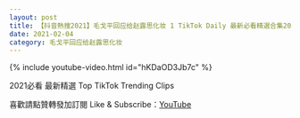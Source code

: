 ```yaml
---
layout: post
title: 【抖音熱搜2021】毛戈平回应给赵露思化妆 1 TikTok Daily 最新必看精選合集2021 02 04
date: 2021-02-04
category: 毛戈平回应给赵露思化妆
---
```


{% include youtube-video.html id="hKDaOD3Jb7c" %}

2021必看 最新精選 Top TikTok Trending Clips

喜歡請點贊轉發加訂閱 Like & Subscribe：[YouTube](https://www.youtube.com/channel/UCAoR7VcanIPd04uEq_GIylA/videos)

